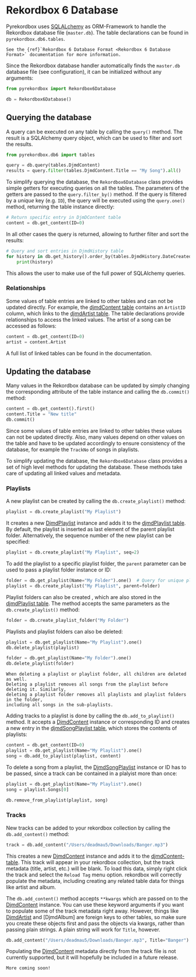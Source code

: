 # Rekordbox 6 Database

Pyrekordbox uses [SQLALchemy](https://www.sqlalchemy.org/) as ORM-Framework to handle the
Rekordbox database file (``master.db``). The table declarations can be found in
``pyrekordbox.db6.tables``.

```{seealso}
See the {ref}`Rekordbox 6 Database Format <Rekordbox 6 Database Format>` documentation for more information.
```

Since the Rekordbox database handler automatically finds the ``master.db`` database file
(see configuration), it can be initialized without any arguments:
````python
from pyrekordbox import Rekordbox6Database

db = Rekordbox6Database()
````

## Querying the database

A query can be executed on any table by calling the ``query()`` method. The result is
a SQLAlchemy query object, which can be used to filter and sort the results.
````python
from pyrekordbox.db6 import tables

query = db.query(tables.DjmdContent)
results = query.filter(tables.DjmdContent.Title == "My Song").all()
````

To simplify querying the database, the ``Rekordbox6Database`` class provides simple
getters for executing queries on all the tables. The parameters of the getters are
passed to the ``query.filter_by()`` method. If the query is filtered by a *unique* key
(e.g. ``ID``), the query will be executed using the ``query.one()`` method, returning the
table instance directly:
````python
# Return specific entry in DjmDContent table
content = db.get_content(ID=0)
````

In all other cases the query is returned, allowing to further filter and sort the results:
````python
# Query and sort entries in DjmdHistory table
for history in db.get_history().order_by(tables.DjmdHistory.DateCreated):
    print(history)
````

This allows the user to make use of the full power of SQLAlchemy queries.

### Relationships

Some values of table entries are linked to other tables and can not be updated
directly. For example, the [djmdContent table][djmdContent-table] contains an
``ArtistID`` column, which links to the [djmdArtist table][djmdArtist-table].
The table declarations provide relationships to access the linked values.
The artist of a song can be accessed as follows:
````python
content = db.get_content(ID=0)
artist = content.Artist
````
A full list of linked tables can be found in the [](db6-format) documentation.


## Updating the database

Many values in the Rekordbox database can be updated by simply changing the corresponding
attribute of the table instance and calling the ``db.commit()`` method:
````python
content = db.get_content().first()
content.Title = "New title"
db.commit()
````

Since some values of table entries are linked to other tables these values can not
be updated directly. Also, many values depend on other values on the table and have to
be updated accordingly to ensure consistency of the database, for example the ``TrackNo``
of songs in playlists.

To simplify updating the database, the ``Rekordbox6Database`` class provides a set of
high level methods for updating the database. These methods take care of updating all
linked values and metadata.

### Playlists

A new playlist can be created by calling the ``db.create_playlist()`` method:
````python
playlist = db.create_playlist("My Playlist")
````
It creates a new [DjmdPlaylist] instance and adds it to the [djmdPlaylist table][djmdPlaylist-table].
By default, the playlist is inserted as last element of the parent playlist folder.
Alternatively, the sequence number of the new playlist can be specified:
````python
playlist = db.create_playlist("My Playlist", seq=2)
````
To add the playlist to a specific playlist folder, the ``parent`` parameter can be used
to pass a playlist folder instance or ID:
````python
folder = db.get_playlist(Name="My Folder").one()  # Query for unique playlist folder
playlist = db.create_playlist("My Playlist", parent=folder)
````

Playlist folders can also be created , which are also stored in the [djmdPlaylist table][djmdPlaylist-table].
The method accepts the same parameters as the ``db.create_playlist()`` method:
````python
folder = db.create_playlist_folder("My Folder")
````

Playlists and playlist folders can also be deleted:
````python
playlist = db.get_playlist(Name="My Playlist").one()
db.delete_playlist(playlist)

folder = db.get_playlist(Name="My Folder").one()
db.delete_playlist(folder)
````

```{caution}
When deleting a playlist or playlist folder, all children are deleted as well.
Deleting a playlist removes all songs from the playlist before deleting it. Similarly,
deleting a playlist folder removes all playlists and playlist folders in the folder,
including all songs in the sub-playlists.
```

Adding tracks to a playlist is done by calling the ``db.add_to_playlist()`` method.
It accepts a [DjmdContent] instance or corresponding ID and creates a new entry in
the [djmdSongPlaylist table][djmdSongPlaylist-table], which stores the contents of playlists:
````python
content = db.get_content(ID=0)
playlist = db.get_playlist(Name="My Playlist").one()
song = db.add_to_playlist(playlist, content)
````

To delete a song from a playlist, the [DjmdSongPlaylist] instance or ID has to be passed,
since a track can be contained in a plalyist more than once:
````python
playlist = db.get_playlist(Name="My Playlist").one()
song = playlist.Songs[0]

db.remove_from_playlist(playlist, song)
````

### Tracks

New tracks can be added to your rekordbox collection by calling the `db.add_content()` method:

```python
track = db.add_content("/Users/deadmau5/Downloads/Banger.mp3")
```

This creates a new [DjmdContent] instance and adds it to the [djmdContent-table]. This
track will appear in your rekordbox collection, but the track metadata (title, artist,
etc.) will be blank. To load this data, simply right click the track and select the
`Reload Tag` menu option. rekordbox will correctly populate the metadata, including
creating any related table data for things like artist and album.

The `db.add_content()` method accepts `**kwargs` which are passed on to the [DjmdContent]
instance. You can use these keyword arguments if you want to populate some of the track
metadata right away. However, things like [DjmdArtist] and [DjmdAlbum] are foreign keys to
other tables, so make sure you create these objects first and pass the objects via kwargs,
rather than passing plain strings. A plain string will work for `Title`, however.

```python
db.add_content("/Users/deadmau5/Downloads/Banger.mp3", Title="Banger")
```

Populating the [DjmdContent] metadata directly from the track file is not currently
supported, but it will hopefully be included in a future release.


```{note}
More coming soon!
```



[db-format]: #db6-format
[djmdArtist-table]: #djmdArtist
[DjmdArtist]: pyrekordbox.db6.tables.DjmdArtist
[djmdContent-table]: #djmdContent
[DjmdContent]: pyrekordbox.db6.tables.DjmdContent
[djmdPlaylist-table]: #djmdPlaylist
[DjmdPlaylist]: pyrekordbox.db6.tables.DjmdPlaylist
[djmdSongPlaylist-table]: #djmdSongPlaylist
[DjmdSongPlaylist]: pyrekordbox.db6.tables.DjmdSongPlaylist
